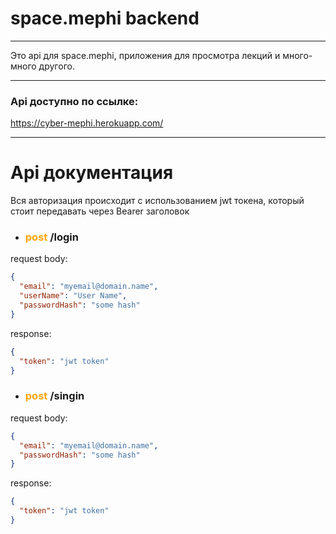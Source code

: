 # space.mephi backend

---
Это api для space.mephi, приложения для просмотра лекций и много-много другого.

---
### Api доступно по ссылке:
https://cyber-mephi.herokuapp.com/

---
# Api документация
Вся авторизация происходит с использованием jwt токена, который стоит передавать через Bearer заголовок

* ### <span style="color:orange;">post</span> /login<br>

request body:

```json
{
  "email": "myemail@domain.name",
  "userName": "User Name",
  "passwordHash": "some hash"
}
```

response:

```json
{
  "token": "jwt token"
}
```

* ### <span style="color:orange;">post</span> /singin<br>

request body:

```json
{
  "email": "myemail@domain.name",
  "passwordHash": "some hash"
}
```

response:

```json
{
  "token": "jwt token"
}
```
